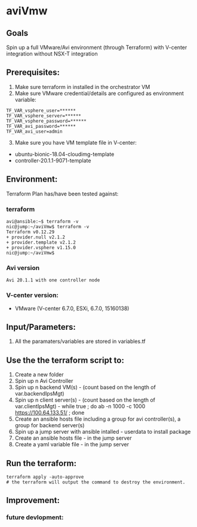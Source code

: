 # aviVmw

## Goals
Spin up a full VMware/Avi environment (through Terraform) with V-center integration without NSX-T integration

## Prerequisites:
1. Make sure terraform in installed in the orchestrator VM
2. Make sure VMware credential/details are configured as environment variable:
```
TF_VAR_vsphere_user=******
TF_VAR_vsphere_server=******
TF_VAR_vsphere_password=******
TF_VAR_avi_password=******
TF_VAR_avi_user=admin
```
3. Make sure you have VM template file in V-center:
- ubuntu-bionic-18.04-cloudimg-template
- controller-20.1.1-9071-template

## Environment:

Terraform Plan has/have been tested against:

### terraform

```
avi@ansible:~$ terraform -v
nic@jump:~/aviVmw$ terraform -v
Terraform v0.12.29
+ provider.null v2.1.2
+ provider.template v2.1.2
+ provider.vsphere v1.15.0
nic@jump:~/aviVmw$
```

### Avi version
```
Avi 20.1.1 with one controller node
```

### V-center version:
- VMware (V-center 6.7.0, ESXi, 6.7.0, 15160138)

## Input/Parameters:
1. All the paramaters/variables are stored in variables.tf

## Use the the terraform script to:
1. Create a new folder
2. Spin up n Avi Controller
3. Spin up n backend VM(s) - (count based on the length of var.backendIpsMgt)
4. Spin up n client server(s) - (count based on the length of var.clientIpsMgt) - while true ; do ab -n 1000 -c 1000 https://100.64.133.51/ ; done
5. Create an ansible hosts file including a group for avi controller(s), a group for backend server(s)
6. Spin up a jump server with ansible intalled - userdata to install package
7. Create an ansible hosts file - in the jump server
8. Create a yaml variable file - in the jump server

## Run the terraform:
```
terraform apply -auto-approve
# the terraform will output the command to destroy the environment.
```

## Improvement:

### future devlopment:
